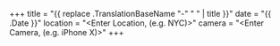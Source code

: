 +++
title = "{{ replace .TranslationBaseName "-" " " | title }}"
date = "{{ .Date }}"
location = "<Enter Location, (e.g. NYC)>"
camera = "<Enter Camera, (e.g. iPhone X)>"
+++